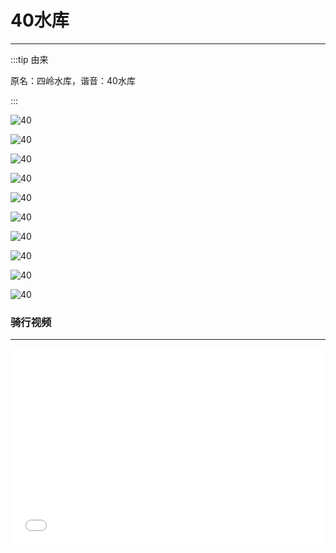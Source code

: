 # 40水库
---

:::tip 由来

原名：四岭水库，谐音：40水库

:::

![40](http://cdn.rcer666.cn/40_009.jpg)

![40](http://cdn.rcer666.cn/40_003.jpg)

![40](http://cdn.rcer666.cn/40_005.jpg)

![40](http://cdn.rcer666.cn/40_004.jpg)

![40](http://cdn.rcer666.cn/40_006.jpg)

![40](http://cdn.rcer666.cn/40_008.jpg)

![40](http://cdn.rcer666.cn/40_007.jpg)

![40](http://cdn.rcer666.cn/40_001.jpeg)

![40](http://cdn.rcer666.cn/40_010.jpg)

![40](http://cdn.rcer666.cn/40_011.jpg)


### 骑行视频
---

<div style="position: relative; padding-bottom: 56.25%; padding-top: 30px; height: 0; overflow: hidden;">
    <iframe src="//player.bilibili.com/player.html?aid=243090745&bvid=BV1ke411p7eq&cid=186812439&page=1" scrolling="no"
        border="0" frameborder="no" framespacing="0" allowfullscreen="true" style="position: absolute; top:0; left: 0;
        width: 100%; height: 100%;">
    </iframe>
</div>
